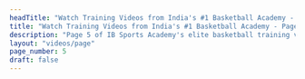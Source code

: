 ```yaml
---
headTitle: "Watch Training Videos from India's #1 Basketball Academy - Page 5 | IB Sports Academy"
title: "Watch Training Videos from India's #1 Basketball Academy - Page 5 | IB Sports Academy"
description: "Page 5 of IB Sports Academy's elite basketball training videos. Learn NBA-level drills, youth coaching tips, and real game action from India's top basketball academy | Delhi's best basketball academy."
layout: "videos/page"
page_number: 5
draft: false
---
```

